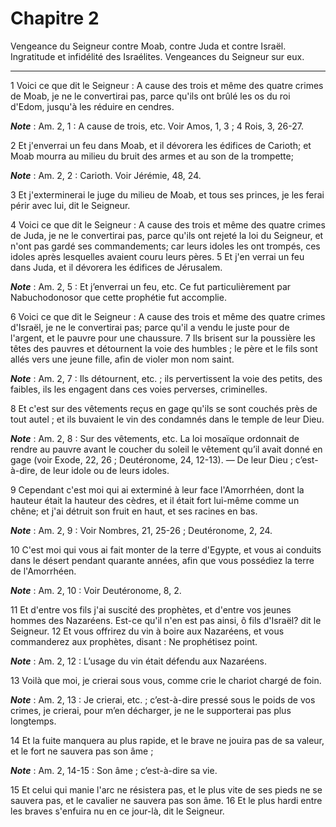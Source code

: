 # Chapitre 2

Vengeance du Seigneur contre Moab, contre Juda et contre Israël.
Ingratitude et infidélité des Israélites.
Vengeances du Seigneur sur eux.

***

1 Voici ce que dit le Seigneur : A cause des trois et même des quatre crimes de Moab, je ne le convertirai pas, parce qu'ils ont brûlé les os du roi d'Edom, jusqu'à les réduire en cendres.

***Note*** :  Am. 2, 1 : A cause de trois, etc. Voir Amos, 1, 3 ; 4 Rois, 3, 26-27.

2 Et j'enverrai un feu dans Moab, et il dévorera les édifices de Carioth; et Moab mourra au milieu du bruit des armes et au son de la trompette;

***Note*** :  Am. 2, 2 : Carioth. Voir Jérémie, 48, 24.

3 Et j'exterminerai le juge du milieu de Moab, et tous ses princes, je les ferai périr avec lui, dit le Seigneur.


4 Voici ce que dit le Seigneur : A cause des trois et même des quatre crimes de Juda, je ne le convertirai pas, parce qu'ils ont rejeté la loi du Seigneur, et n'ont pas gardé ses commandements; car leurs idoles les ont trompés, ces idoles après lesquelles avaient couru leurs pères. 5 Et j'en verrai un feu dans Juda, et il dévorera les édifices de Jérusalem.

***Note*** :  Am. 2, 5 : Et j’enverrai un feu, etc. Ce fut particulièrement par Nabuchodonosor que cette prophétie fut accomplie.


6 Voici ce que dit le Seigneur : A cause des trois et même des quatre crimes d'Israël, je ne le convertirai pas; parce qu'il a vendu le juste pour de l'argent, et le pauvre pour une chaussure. 7 Ils brisent sur la poussière les têtes des pauvres et détournent la voie des humbles ; le père et le fils sont allés vers une jeune fille, afin de violer mon nom saint.

***Note*** :  Am. 2, 7 : Ils détournent, etc. ; ils pervertissent la voie des petits, des faibles, ils les engagent dans ces voies perverses, criminelles.

8 Et c'est sur des vêtements reçus en gage qu'ils se sont couchés près de tout autel ; et ils buvaient le vin des condamnés dans le temple de leur Dieu.

***Note*** :  Am. 2, 8 : Sur des vêtements, etc. La loi mosaïque ordonnait de rendre au pauvre avant le coucher du soleil le vêtement qu’il avait donné en gage (voir Exode, 22, 26 ; Deutéronome, 24, 12-13). ― De leur Dieu ; c’est-à-dire, de leur idole ou de leurs idoles.


9 Cependant c'est moi qui ai exterminé à leur face l'Amorrhéen, dont la hauteur était la hauteur des cèdres, et il était fort lui-même comme un chêne; et j'ai détruit son fruit en haut, et ses racines en bas.

***Note*** :  Am. 2, 9 : Voir Nombres, 21, 25-26 ; Deutéronome, 2, 24.

10 C'est moi qui vous ai fait monter de la terre d'Egypte, et vous ai conduits dans le désert pendant quarante années, afin que vous possédiez la terre de l'Amorrhéen.

***Note*** :  Am. 2, 10 : Voir Deutéronome, 8, 2.


11 Et d'entre vos fils j'ai suscité des prophètes, et d'entre vos jeunes hommes des Nazaréens. Est-ce qu'il n'en est pas ainsi, ô fils d'Israël? dit le Seigneur. 12 Et vous offrirez du vin à boire aux Nazaréens, et vous commanderez aux prophètes, disant : Ne prophétisez point.

***Note*** :  Am. 2, 12 : L’usage du vin était défendu aux Nazaréens.


13 Voilà que moi, je crierai sous vous, comme crie le chariot chargé de foin.

***Note*** :  Am. 2, 13 : Je crierai, etc. ; c’est-à-dire pressé sous le poids de vos crimes, je crierai, pour m’en décharger, je ne le supporterai pas plus longtemps.

14 Et la fuite manquera au plus rapide, et le brave ne jouira pas de sa valeur, et le fort ne sauvera pas son âme ;

***Note*** :  Am. 2, 14-15 : Son âme ; c’est-à-dire sa vie.

15 Et celui qui manie l'arc ne résistera pas, et le plus vite de ses pieds ne se sauvera pas, et le cavalier ne sauvera pas son âme. 16 Et le plus hardi entre les braves s'enfuira nu en ce jour-là, dit le Seigneur.

